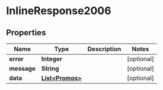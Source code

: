 
# InlineResponse2006

## Properties
Name | Type | Description | Notes
------------ | ------------- | ------------- | -------------
**error** | **Integer** |  |  [optional]
**message** | **String** |  |  [optional]
**data** | [**List&lt;Promos&gt;**](Promos.md) |  |  [optional]



